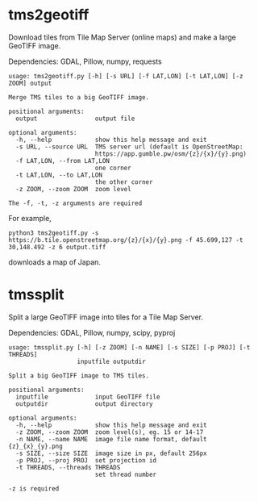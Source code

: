 # tms2geotiff
Download tiles from Tile Map Server (online maps) and make a large GeoTIFF image.

Dependencies: GDAL, Pillow, numpy, requests

    usage: tms2geotiff.py [-h] [-s URL] [-f LAT,LON] [-t LAT,LON] [-z ZOOM] output

    Merge TMS tiles to a big GeoTIFF image.

    positional arguments:
      output                output file

    optional arguments:
      -h, --help            show this help message and exit
      -s URL, --source URL  TMS server url (default is OpenStreetMap:
                            https://app.gumble.pw/osm/{z}/{x}/{y}.png)
      -f LAT,LON, --from LAT,LON
                            one corner
      -t LAT,LON, --to LAT,LON
                            the other corner
      -z ZOOM, --zoom ZOOM  zoom level

    The -f, -t, -z arguments are required

For example,

    python3 tms2geotiff.py -s https://b.tile.openstreetmap.org/{z}/{x}/{y}.png -f 45.699,127 -t 30,148.492 -z 6 output.tiff

downloads a map of Japan.

# tmssplit
Split a large GeoTIFF image into tiles for a Tile Map Server.

Dependencies: GDAL, Pillow, numpy, scipy, pyproj

    usage: tmssplit.py [-h] [-z ZOOM] [-n NAME] [-s SIZE] [-p PROJ] [-t THREADS]
                       inputfile outputdir

    Split a big GeoTIFF image to TMS tiles.

    positional arguments:
      inputfile             input GeoTIFF file
      outputdir             output directory

    optional arguments:
      -h, --help            show this help message and exit
      -z ZOOM, --zoom ZOOM  zoom level(s), eg. 15 or 14-17
      -n NAME, --name NAME  image file name format, default {z}_{x}_{y}.png
      -s SIZE, --size SIZE  image size in px, default 256px
      -p PROJ, --proj PROJ  set projection id
      -t THREADS, --threads THREADS
                            set thread number

    -z is required

